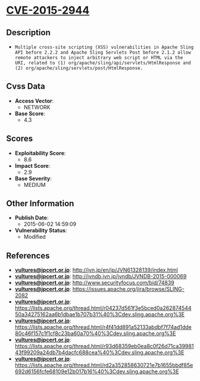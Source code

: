 
# [CVE-2015-2944](http://jvn.jp/en/jp/JVN61328139/index.html)

## Description

- `Multiple cross-site scripting (XSS) vulnerabilities in Apache Sling API before 2.2.2 and Apache Sling Servlets Post before 2.1.2 allow remote attackers to inject arbitrary web script or HTML via the URI, related to (1) org/apache/sling/api/servlets/HtmlResponse and (2) org/apache/sling/servlets/post/HtmlResponse.`

## Cvss Data

- **Access Vector**:
  - NETWORK
- **Base Score**:
  - 4.3

## Scores

- **Exploitability Score**:
  - 8.6
- **Impact Score**:
  - 2.9
- **Base Severity**:
  - MEDIUM

## Other Information

- **Publish Date**:
  - 2015-06-02 14:59:09
- **Vulnerability Status**:
  - Modified

## References

- **vultures@jpcert.or.jp**: http://jvn.jp/en/jp/JVN61328139/index.html
- **vultures@jpcert.or.jp**: http://jvndb.jvn.jp/jvndb/JVNDB-2015-000069
- **vultures@jpcert.or.jp**: http://www.securityfocus.com/bid/74839
- **vultures@jpcert.or.jp**: https://issues.apache.org/jira/browse/SLING-2082
- **vultures@jpcert.or.jp**: https://lists.apache.org/thread.html/r04237d561f3e5bced0a26287454450a34275162aa6b1dbae1b707b31%40%3Cdev.sling.apache.org%3E
- **vultures@jpcert.or.jp**: https://lists.apache.org/thread.html/r4f41dd891a52133abdbf7f74ad1dde80c46f157c1f1cf8c23ba60a70%40%3Cdev.sling.apache.org%3E
- **vultures@jpcert.or.jp**: https://lists.apache.org/thread.html/r93d68359eb0ea8c0f26d71ca3998143f99209a24db7b4dacfc688cea%40%3Cdev.sling.apache.org%3E
- **vultures@jpcert.or.jp**: https://lists.apache.org/thread.html/rd2a352858630721e7b1655bbdf85e692d6156fcfe68109e12b017b16%40%3Cdev.sling.apache.org%3E
